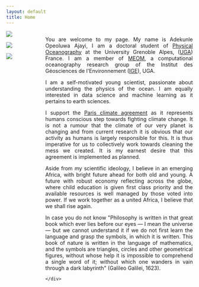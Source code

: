 ```yaml
---
layout: default
title: Home
---
```

<style type="text/css">
#wrap {
width:750px;
margin:0 auto;
}
#left_col {
float:left;
width:auto;height:auto;max-width: 20.0% ;
}
#right_col {
float:right;
width:auto;height:auto;max-width: 79.0% ;
}
</style>

<div style="display: flex;">

<div id="wrap">
    <div id="left_col">
    <img src="{{site.baseurl}}/img/AJ.jpeg" align="middle" style="width:auto;height:auto;max-width: 100.0% ;"> <br>
    <p></p>
    <img src="{{site.baseurl}}/img/Africa_1.jpeg" align="middle" style="width:auto;height:auto;max-width: 100.0% ;"> <br>
    <p></p>
    <a href="https://en.wikipedia.org/wiki/Climate_change" target="_blank"><img src="{{site.baseurl}}/img/climate_change.jpg" align="middle" style="width:auto;height:auto;max-width: 100.0% ;"> </a><br>
    </div>

<div id="right_col">
<p style='text-align: justify;'>
You are welcome to my page. My name is Adekunle Opeoluwa Ajayi, I am a doctoral student of <a href="https://en.wikipedia.org/wiki/Physical_oceanography" target="_blank">Physical Oceanography</a> at the University Grenoble Alpes, (<a href="http://www.univ-grenoble-alpes.fr/" target="_blank">UGA</a>) France. I am a member of <a href="http://meom-group.github.io/" target="_blank">MEOM</a>, a computational oceanography research group of the Institut des Géosciences de l'Environnement (<a href="http://www.ige-grenoble.fr/" target="_blank">IGE</a>), UGA.</p>

<p style='text-align: justify;'>
I am a self-motivated young scientist, passionate about understanding the physics of the ocean. I am equally interested in data science and machine learning as it pertains to earth sciences.</p>

<p style='text-align: justify;'>
I support the <a href="https://en.wikipedia.org/wiki/Paris_Agreement" target="_blank"> Paris climate agreement</a> as it represents humans conscious step towards fighting climate change. It is not a rumour that the climate of our very planet is changing and from current research it is obvious that our activity as humans is largely responsible for this. It is thus imperative for us to collectively work towards cleaning the mess we created. It is my earnest desire that this agreement is implemented as planned.</p>

<p style='text-align: justify;'>
Aside from my scientific ideology, I believe in an emerging Africa, with bright future ahead for both old and young. A future with robust economy reflecting across the globe, where child education is given first class priority and the available resources is well managed by those voted into power. If we work together as a united Africa, I believe that we shall rise again.</p>

<p style='text-align: justify;'>
In case you do not know "Philosophy is written in that great book which ever lies before our eyes — I mean the universe — but we cannot understand it if we do not first learn the language and grasp the symbols, in which it is written. This book of nature is written in the language of mathematics, and the symbols are triangles, circles and other geometrical figures, without whose help it is impossible to comprehend a single word of it; without which one wanders in vain through a dark labyrinth" (Galileo Galilei, 1623).
</p>

    
    </div>
 </div>
</div>



<!---

 -->






